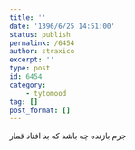 ```yaml
---
title: ''
date: '1396/6/25 14:51:00'
status: publish
permalink: /6454
author: straxico
excerpt: ''
type: post
id: 6454
category:
    - tytomood
tag: []
post_format: []
---
```

جرم بازنده چه باشد که بد افتاد قمار